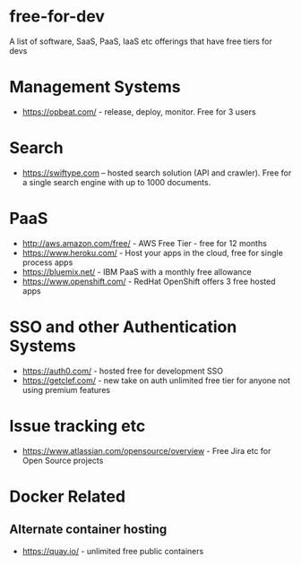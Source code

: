 # free-for-dev
A list of software, SaaS, PaaS, IaaS etc offerings that have free tiers for devs

# Management Systems

  * https://opbeat.com/ - release, deploy, monitor.  Free for 3 users

# Search

  * https://swiftype.com – hosted search solution (API and crawler). Free for a single search engine with up to 1000 documents.

# PaaS

  * http://aws.amazon.com/free/ - AWS Free Tier - free for 12 months
  * https://www.heroku.com/ - Host your apps in the cloud, free for single process apps
  * https://bluemix.net/ - IBM PaaS with a monthly free allowance
  * https://www.openshift.com/ - RedHat OpenShift offers 3 free hosted apps

# SSO and other Authentication Systems

  * https://auth0.com/ - hosted free for development SSO
  * https://getclef.com/ - new take on auth unlimited free tier for anyone not using premium features

# Issue tracking etc

   * https://www.atlassian.com/opensource/overview - Free Jira etc for Open Source projects

# Docker Related
## Alternate container hosting

  * https://quay.io/ - unlimited free public containers
